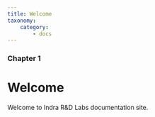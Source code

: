 ```yaml
---
title: Welcome
taxonomy:
    category:
        - docs
---
```


### Chapter 1

# Welcome

Welcome to Indra R&D Labs documentation site.
